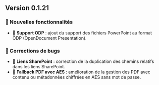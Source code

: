## Version 0.1.21

### 🚀 Nouvelles fonctionnalités

- 📎 **Support ODP** : ajout du support des fichiers PowerPoint au format ODP (OpenDocument Presentation).

### 🐛 Corrections de bugs

- 🔗 **Liens SharePoint** : correction de la duplication des chemins relatifs dans les liens SharePoint.
- 📄 **Fallback PDF avec AES** : amélioration de la gestion des PDF avec contenu ou métadonnées chiffrées en AES sans mot de passe.